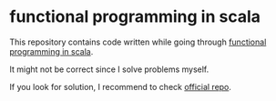 # functional programming in scala

This repository contains code written while going through [functional programming in scala](https://www.manning.com/books/functional-programming-in-scala).
 
 It might not be correct since I solve problems myself.
 
 If you look for solution, I recommend to check [official repo](pay-log-es.daumkakao.io).
